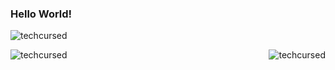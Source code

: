 ### Hello World!
<p align="left"> <img src="https://komarev.com/ghpvc/?username=techcursed&label=Profile%20views&color=0e75b6&style=flat" alt="techcursed" /> </p>


<p><img align="left" src="https://github-readme-stats.vercel.app/api/top-langs?username=techcursed&show_icons=true&locale=en&layout=compact" alt="techcursed" /></p>

<p><img align="right" src="https://github-readme-stats.vercel.app/api?username=techcursed&show_icons=true&locale=en" alt="techcursed" /></p>
